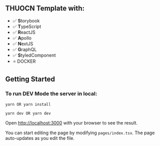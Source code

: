 ## THUOCN Template with:
- ✅ **S**torybook
- ✅ **T**ypeScript
- ✅ **R**eactJS
- ✅ **A**pollo
- ✅ **N**extJS
- ✅ **G**raphQL
- ✅ **S**tyledComponent
- ⭐️ DOCKER

## Getting Started

### To run DEV Mode the server in local:

```
yarn OR yarn install
```

```
yarn dev OR yarn dev 
```

Open [http://localhost:3000](http://localhost:3000) with your browser to see the result.

You can start editing the page by modifying `pages/index.tsx`. The page auto-updates as you edit the file.
